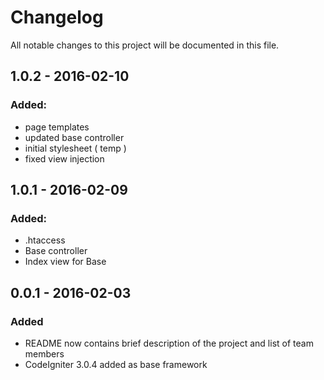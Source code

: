 # Changelog
All notable changes to this project will be documented in this file.

## 1.0.2 - 2016-02-10
### Added:
- page templates
- updated base controller
- initial stylesheet ( temp )
- fixed view injection

## 1.0.1 - 2016-02-09
### Added:
- .htaccess
- Base controller
- Index view for Base

## 0.0.1 - 2016-02-03
### Added
- README now contains brief description of the project and list of team members
- CodeIgniter 3.0.4 added as base framework